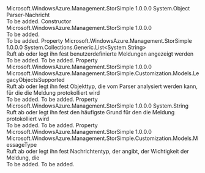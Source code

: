 <Type Name="LegacyParserMessage" FullName="Microsoft.WindowsAzure.Management.StorSimple.Customization.Models.LegacyParserMessage">
  <TypeSignature Language="C#" Value="public class LegacyParserMessage" />
  <TypeSignature Language="ILAsm" Value=".class public auto ansi beforefieldinit LegacyParserMessage extends System.Object" />
  <TypeSignature Language="DocId" Value="T:Microsoft.WindowsAzure.Management.StorSimple.Customization.Models.LegacyParserMessage" />
  <TypeSignature Language="VB.NET" Value="Public Class LegacyParserMessage" />
  <TypeSignature Language="F#" Value="type LegacyParserMessage = class" />
  <AssemblyInfo>
    <AssemblyName>Microsoft.WindowsAzure.Management.StorSimple</AssemblyName>
    <AssemblyVersion>1.0.0.0</AssemblyVersion>
  </AssemblyInfo>
  <Base>
    <BaseTypeName>System.Object</BaseTypeName>
  </Base>
  <Interfaces />
  <Docs>
    <summary>
            Parser-Nachricht
            </summary>
    <remarks>To be added.</remarks>
  </Docs>
  <Members>
    <Member MemberName=".ctor">
      <MemberSignature Language="C#" Value="public LegacyParserMessage ();" />
      <MemberSignature Language="ILAsm" Value=".method public hidebysig specialname rtspecialname instance void .ctor() cil managed" />
      <MemberSignature Language="DocId" Value="M:Microsoft.WindowsAzure.Management.StorSimple.Customization.Models.LegacyParserMessage.#ctor" />
      <MemberSignature Language="VB.NET" Value="Public Sub New ()" />
      <MemberType>Constructor</MemberType>
      <AssemblyInfo>
        <AssemblyName>Microsoft.WindowsAzure.Management.StorSimple</AssemblyName>
        <AssemblyVersion>1.0.0.0</AssemblyVersion>
      </AssemblyInfo>
      <Parameters />
      <Docs>
        <summary>To be added.</summary>
        <remarks>To be added.</remarks>
      </Docs>
    </Member>
    <Member MemberName="CustomMessageList">
      <MemberSignature Language="C#" Value="public System.Collections.Generic.List&lt;string&gt; CustomMessageList { get; set; }" />
      <MemberSignature Language="ILAsm" Value=".property instance class System.Collections.Generic.List`1&lt;string&gt; CustomMessageList" />
      <MemberSignature Language="DocId" Value="P:Microsoft.WindowsAzure.Management.StorSimple.Customization.Models.LegacyParserMessage.CustomMessageList" />
      <MemberSignature Language="VB.NET" Value="Public Property CustomMessageList As List(Of String)" />
      <MemberSignature Language="F#" Value="member this.CustomMessageList : System.Collections.Generic.List&lt;string&gt; with get, set" Usage="Microsoft.WindowsAzure.Management.StorSimple.Customization.Models.LegacyParserMessage.CustomMessageList" />
      <MemberType>Property</MemberType>
      <AssemblyInfo>
        <AssemblyName>Microsoft.WindowsAzure.Management.StorSimple</AssemblyName>
        <AssemblyVersion>1.0.0.0</AssemblyVersion>
      </AssemblyInfo>
      <ReturnValue>
        <ReturnType>System.Collections.Generic.List&lt;System.String&gt;</ReturnType>
      </ReturnValue>
      <Docs>
        <summary>
            Ruft ab oder legt ihn fest benutzerdefinierte Meldungen angezeigt werden
            </summary>
        <value>To be added.</value>
        <remarks>To be added.</remarks>
      </Docs>
    </Member>
    <Member MemberName="ObjectType">
      <MemberSignature Language="C#" Value="public Microsoft.WindowsAzure.Management.StorSimple.Customization.Models.LegacyObjectsSupported ObjectType { get; set; }" />
      <MemberSignature Language="ILAsm" Value=".property instance valuetype Microsoft.WindowsAzure.Management.StorSimple.Customization.Models.LegacyObjectsSupported ObjectType" />
      <MemberSignature Language="DocId" Value="P:Microsoft.WindowsAzure.Management.StorSimple.Customization.Models.LegacyParserMessage.ObjectType" />
      <MemberSignature Language="VB.NET" Value="Public Property ObjectType As LegacyObjectsSupported" />
      <MemberSignature Language="F#" Value="member this.ObjectType : Microsoft.WindowsAzure.Management.StorSimple.Customization.Models.LegacyObjectsSupported with get, set" Usage="Microsoft.WindowsAzure.Management.StorSimple.Customization.Models.LegacyParserMessage.ObjectType" />
      <MemberType>Property</MemberType>
      <AssemblyInfo>
        <AssemblyName>Microsoft.WindowsAzure.Management.StorSimple</AssemblyName>
        <AssemblyVersion>1.0.0.0</AssemblyVersion>
      </AssemblyInfo>
      <ReturnValue>
        <ReturnType>Microsoft.WindowsAzure.Management.StorSimple.Customization.Models.LegacyObjectsSupported</ReturnType>
      </ReturnValue>
      <Docs>
        <summary>
            Ruft ab oder legt ihn fest Objekttyp, die vom Parser analysiert werden kann, für die die Meldung protokolliert wird
            </summary>
        <value>To be added.</value>
        <remarks>To be added.</remarks>
      </Docs>
    </Member>
    <Member MemberName="Reason">
      <MemberSignature Language="C#" Value="public string Reason { get; set; }" />
      <MemberSignature Language="ILAsm" Value=".property instance string Reason" />
      <MemberSignature Language="DocId" Value="P:Microsoft.WindowsAzure.Management.StorSimple.Customization.Models.LegacyParserMessage.Reason" />
      <MemberSignature Language="VB.NET" Value="Public Property Reason As String" />
      <MemberSignature Language="F#" Value="member this.Reason : string with get, set" Usage="Microsoft.WindowsAzure.Management.StorSimple.Customization.Models.LegacyParserMessage.Reason" />
      <MemberType>Property</MemberType>
      <AssemblyInfo>
        <AssemblyName>Microsoft.WindowsAzure.Management.StorSimple</AssemblyName>
        <AssemblyVersion>1.0.0.0</AssemblyVersion>
      </AssemblyInfo>
      <ReturnValue>
        <ReturnType>System.String</ReturnType>
      </ReturnValue>
      <Docs>
        <summary>
            Ruft ab oder legt ihn fest den häufigste Grund für den die Meldung protokolliert wird
            </summary>
        <value>To be added.</value>
        <remarks>To be added.</remarks>
      </Docs>
    </Member>
    <Member MemberName="Type">
      <MemberSignature Language="C#" Value="public Microsoft.WindowsAzure.Management.StorSimple.Customization.Models.MessageType Type { get; set; }" />
      <MemberSignature Language="ILAsm" Value=".property instance valuetype Microsoft.WindowsAzure.Management.StorSimple.Customization.Models.MessageType Type" />
      <MemberSignature Language="DocId" Value="P:Microsoft.WindowsAzure.Management.StorSimple.Customization.Models.LegacyParserMessage.Type" />
      <MemberSignature Language="VB.NET" Value="Public Property Type As MessageType" />
      <MemberSignature Language="F#" Value="member this.Type : Microsoft.WindowsAzure.Management.StorSimple.Customization.Models.MessageType with get, set" Usage="Microsoft.WindowsAzure.Management.StorSimple.Customization.Models.LegacyParserMessage.Type" />
      <MemberType>Property</MemberType>
      <AssemblyInfo>
        <AssemblyName>Microsoft.WindowsAzure.Management.StorSimple</AssemblyName>
        <AssemblyVersion>1.0.0.0</AssemblyVersion>
      </AssemblyInfo>
      <ReturnValue>
        <ReturnType>Microsoft.WindowsAzure.Management.StorSimple.Customization.Models.MessageType</ReturnType>
      </ReturnValue>
      <Docs>
        <summary>
            Ruft ab oder legt ihn fest Nachrichtentyp, der angibt, der Wichtigkeit der Meldung, die
            </summary>
        <value>To be added.</value>
        <remarks>To be added.</remarks>
      </Docs>
    </Member>
  </Members>
</Type>